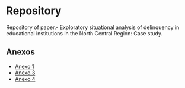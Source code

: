 # Repository
Repository of paper.- Exploratory situational analysis of delinquency in educational institutions in the North Central Region: Case study.

## Anexos
- [Anexo 1](https://vitmaraliaga.github.io/delinquency-in-educational-institutions/Anexo-1.html)
- [Anexo 3](https://vitmaraliaga.github.io/delinquency-in-educational-institutions/Anexo-3.html)
- [Anexo 4](https://vitmaraliaga.github.io/delinquency-in-educational-institutions/Anexo-4.png)
